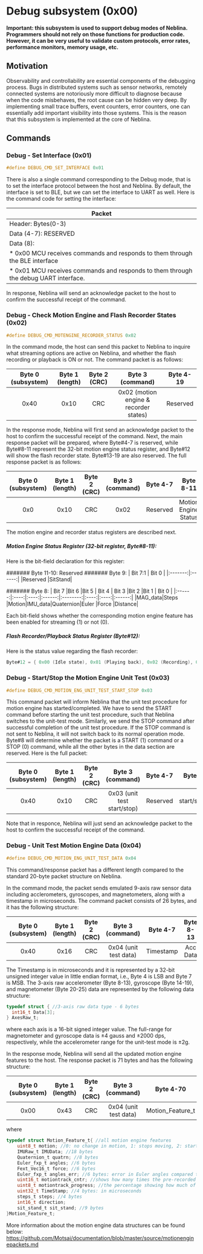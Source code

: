 # Debug subsystem (0x00)

**Important: this subsystem is used to support debug modes of Neblina.  Programmers should not rely on those functions for 
production code.  However, it can be very useful to validate custom protocols, error rates, performance monitors, memory usage, etc.**

## Motivation

Observability and controllability are essential components of the debugging process.  Bugs in distributed systems
such as sensor networks, remotely connected systems are notoriously more difficult to diagnose because when the code
misbehaves, the root cause can be hidden very deep.  By implementing small trace buffers, event counters, error counters,
one can essentially add important visibility into those systems.  This is the reason that this subsystem is implemented
at the core of Neblina.

## Commands

### Debug - Set Interface (0x01)

```c 
#define DEBUG_CMD_SET_INTERFACE 0x01
```

There is also a single command corresponding to the Debug mode, that is to set the interface protocol between the host and Neblina. By default, the interface is set to BLE, but we can set the interface to UART as well. Here is the command code for setting the interface:

| Packet|
|--------|
| Header: Bytes(0-3) |
| Data (4-7): RESERVED |
|Data (8):|
| * 0x00 MCU receives commands and responds to them through the BLE interface|
| * 0x01 MCU receives commands and responds to them through the debug UART interface.|

In response, Neblina will send an acknowledge packet to the host to confirm the successful receipt of the command.

### Debug - Check Motion Engine and Flash Recorder States (0x02)

```c 
#define DEBUG_CMD_MOTENGINE_RECORDER_STATUS 0x02
```

In the command mode, the host can send this packet to Neblina to inquire what streaming options are active on Neblina, and whether the flash recording or playback is ON or not. The command packet is as follows:

|Byte 0 (subsystem)|Byte 1 (length)|Byte 2 (CRC)|            Byte 3 (command)          |Byte 4-19|
|:----------------:|:-------------:|:----------:|:------------------------------------:|:-------:|
|       0x40       |      0x10     |     CRC    |0x02 (motion engine & recorder states)|Reserved |

In the response mode, Neblina will first send an acknowledge packet to the host to confirm the successful receipt of the command. Next, the main response packet will be prepared, where Byte#4-7 is reserved, while Byte#8-11 represent the 32-bit motion engine status register, and Byte#12 will show the flash recorder state. Byte#13-19 are also reserved. The full response packet is as follows:

|Byte 0 (subsystem)|Byte 1 (length)|Byte 2 (CRC)|Byte 3 (command)|Byte 4-7 |     Byte 8-11      |    Byte 12    |Byte 13-19|
|:----------------:|:-------------:|:----------:|:--------------:|:-------:|:------------------:|:-------------:|:--------:|
|       0x0        |     0x10      |    CRC     |      0x02      |Reserved |Motion Engine Status|Recorder Status| Reserved |

The motion engine and recorder status registers are described next.

##### Motion Engine Status Register (32-bit register, Byte#8-11):
Here is the bit-field declaration for this register:

####### Byte 11-10: Reserved
####### Byte 9:
| Bit 7:1 | Bit 0  |
|:-------:|:------:|
|Reserved |SitStand|

####### Byte 8:
|  Bit 7 |Bit 6 |Bit 5 | Bit 4  |  Bit 3   |Bit 2 |Bit 1 |  Bit 0 |
|:------:|:----:|:----:|:------:|:--------:|:----:|:----:|:------:|
|MAG_data|Steps |Motion|IMU_data|Quaternion|Euler |Force |Distance|

Each bit-field shows whether the corresponding motion engine feature has been enabled for streaming (1) or not (0).

##### Flash Recorder/Playback Status Register (Byte#12):
Here is the status value regarding the flash recorder:
```c 
Byte#12 = { 0x00 (Idle state), 0x01 (Playing back), 0x02 (Recording), 0x03-0xFF (unused) } 
```

### Debug - Start/Stop the Motion Engine Unit Test (0x03)
```c 
#define DEBUG_CMD_MOTION_ENG_UNIT_TEST_START_STOP 0x03
```
This command packet will inform Neblina that the unit test procedure for motion engine has started/completed. We have to send the START command before starting the unit test procedure, such that Neblina switches to the unit-test mode. Similarly, we send the STOP command after successful completion of the unit test procedure. If the STOP command is not sent to Neblina, it will not switch back to its normal operation mode. Byte#8 will determine whether the packet is a START (1) command or a STOP (0) command, while all the other bytes in the data section are reserved. Here is the full packet:

|Byte 0 (subsystem)|Byte 1 (length)|Byte 2 (CRC)|     Byte 3 (command)      |Byte 4-7|  Byte 8  |Byte 9-19|
|:----------------:|:-------------:|:----------:|:-------------------------:|:------:|:--------:|:-------:|
|       0x40       |      0x10     |     CRC    |0x03 (unit test start/stop)|Reserved|start/stop|Reserved |

Note that in responce, Neblina will just send an acknowledge packet to the host to confirm the successful receipt of the command.

### Debug - Unit Test Motion Engine Data (0x04)
```c 
#define DEBUG_CMD_MOTION_ENG_UNIT_TEST_DATA 0x04
```
This command/response packet has a different length compared to the standard 20-byte packet structure on Neblina. 

In the command mode, the packet sends emulated 9-axis raw sensor data including acclerometers, gyroscopes, and magnetometers, along with a timestamp in microseconds. The command packet consists of 26 bytes, and it has the following structure:

|Byte 0 (subsystem)|Byte 1 (length)|Byte 2 (CRC)|  Byte 3 (command)   |Byte 4-7 |Byte 8-13|Byte 14-19|Byte 20-25|
|:----------------:|:-------------:|:----------:|:-------------------:|:-------:|:-------:|:--------:|:--------:|
|       0x40       |      0x16     |     CRC    |0x04 (unit test data)|Timestamp|Acc Data | Gyr Data | Mag Data |

The Timestamp is in microseconds and it is represented by a 32-bit unsigned integer value in little endian format, i.e., Byte 4 is LSB and Byte 7 is MSB. The 3-axis raw accelerometer (Byte 8-13), gyroscope (Byte 14-19), and magnetometer (Byte 20-25) data are represented by the following data structure:
```c
typedef struct { //3-axis raw data type - 6 bytes
  int16_t Data[3];
} AxesRaw_t;
```
where each axis is a 16-bit signed integer value. The full-range for magnetometer and gyroscope data is ±4 gauss and ±2000 dps, respectively, while the accelerometer range for the unit-test mode is ±2g.

In the response mode, Neblina will send all the updated motion engine features to the host. The response packet is 71 bytes and has the following structure:

|Byte 0 (subsystem)|Byte 1 (length)|Byte 2 (CRC)|  Byte 3 (command)   |   Byte 4-70    |
|:----------------:|:-------------:|:----------:|:-------------------:|:--------------:|
|       0x00       |      0x43     |     CRC    |0x04 (unit test data)|Motion_Feature_t|

where
```c
typedef struct Motion_Feature_t{ //all motion engine features
	uint8_t motion; //0: no change in motion, 1: stops moving, 2: starts moving
	IMURaw_t IMUData; //18 bytes
	Quaternion_t quatrn; //8 bytes
	Euler_fxp_t angles; //6 bytes
	Fext_Vec16_t force; //6 bytes
	Euler_fxp_t angles_err; //6 bytes: error in Euler angles compared to a reference trajectory
	uint16_t motiontrack_cntr; //shows how many times the pre-recorded track has been repeated
	uint8_t motiontrack_progress; //the percentage showing how much of a pre-recorded track has been covered
	uint32_t TimeStamp; //4 bytes: in microseconds
	steps_t steps; //4 bytes
	int16_t direction; 
	sit_stand_t sit_stand; //9 bytes
}Motion_Feature_t;
```
More information about the motion engine data structures can be found below:
https://github.com/Motsai/documentation/blob/master/source/motionenginepackets.md

